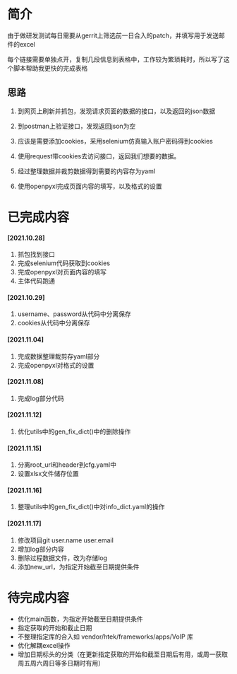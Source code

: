 # 简介
由于做研发测试每日需要从gerrit上筛选前一日合入的patch，并填写用于发送邮件的excel

每个链接需要单独点开，复制几段信息到表格中，工作较为繁琐耗时，所以写了这个脚本帮助我更快的完成表格
## 思路
1. 到网页上刷新并抓包，发现请求页面的数据的接口，以及返回的json数据

2. 到postman上验证接口，发现返回json为空

3. 应该是需要添加cookies，采用selenium仿真输入账户密码得到cookies

4. 使用request带cookies去访问接口，返回我们想要的数据。

5. 经过整理数据并裁剪数据得到需要的内容存为yaml

6. 使用openpyxl完成页面内容的填写，以及格式的设置
# 已完成内容
#### [2021.10.28]
  1. 抓包找到接口
  2. 完成selenium代码获取到cookies
  3. 完成openpyxl对页面内容的填写
  4. 主体代码跑通
#### [2021.10.29]
  1. username、password从代码中分离保存
  2. cookies从代码中分离保存
#### [2021.11.04]
  1. 完成数据整理裁剪存yaml部分
  2. 完成openpyxl对格式的设置
#### [2021.11.08]
  1. 完成log部分代码
#### [2021.11.12]
  1. 优化utils中的gen_fix_dict()中的删除操作
#### [2021.11.15]
  1. 分离root_url和header到cfg.yaml中
  2. 设置xlsx文件储存位置
#### [2021.11.16]
  1. 整理utils中的gen_fix_dict()中对info_dict.yaml的操作
#### [2021.11.17]
  1. 修改项目git user.name user.email
  2. 增加log部分内容
  3. 删除过程数据文件，改为存储log
  4. 添加new_url，为指定开始截至日期提供条件

# 待完成内容
- 优化main函数，为指定开始截至日期提供条件
- 指定获取的开始和截止日期
- 不整理指定库的合入如	vendor/htek/frameworks/apps/VoIP 库
- 优化解耦excel操作
- 增加日期标头的分类（在更新指定获取的开始和截至日期后有用，或周一获取周五周六周日等多日期时有用）